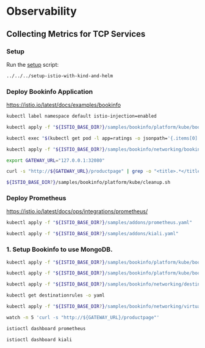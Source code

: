 # Observability

## Collecting Metrics for TCP Services

### Setup

Run the [setup](../../../setup-istio-with-kind-and-helm) script:

```bash
../../../setup-istio-with-kind-and-helm
```

### Deploy **Bookinfo Application**

https://istio.io/latest/docs/examples/bookinfo

```bash
kubectl label namespace default istio-injection=enabled

kubectl apply -f "${ISTIO_BASE_DIR?}/samples/bookinfo/platform/kube/bookinfo.yaml"

kubectl exec "$(kubectl get pod -l app=ratings -o jsonpath='{.items[0].metadata.name}')" -c ratings -- curl -sS productpage:9080/productpage | grep -o "<title>.*</title>"

kubectl apply -f "${ISTIO_BASE_DIR?}/samples/bookinfo/networking/bookinfo-gateway.yaml"

export GATEWAY_URL="127.0.0.1:32080"

curl -s "http://${GATEWAY_URL}/productpage" | grep -o "<title>.*</title>"

${ISTIO_BASE_DIR?}/samples/bookinfo/platform/kube/cleanup.sh

```

### Deploy **Prometheus**

https://istio.io/latest/docs/ops/integrations/prometheus/

```bash
kubectl apply -f "${ISTIO_BASE_DIR?}/samples/addons/prometheus.yaml"

kubectl apply -f "${ISTIO_BASE_DIR?}/samples/addons/kiali.yaml"
```

### 1. Setup Bookinfo to use MongoDB.

```bash
kubectl apply -f "${ISTIO_BASE_DIR?}/samples/bookinfo/platform/kube/bookinfo-ratings-v2.yaml"

kubectl apply -f "${ISTIO_BASE_DIR?}/samples/bookinfo/platform/kube/bookinfo-db.yaml"

kubectl apply -f "${ISTIO_BASE_DIR?}/samples/bookinfo/networking/destination-rule-all.yaml"

kubectl get destinationrules -o yaml

kubectl apply -f "${ISTIO_BASE_DIR?}/samples/bookinfo/networking/virtual-service-ratings-db.yaml"

watch -n 5 'curl -s "http://${GATEWAY_URL}/productpage"'

istioctl dashboard prometheus

istioctl dashboard kiali
```
